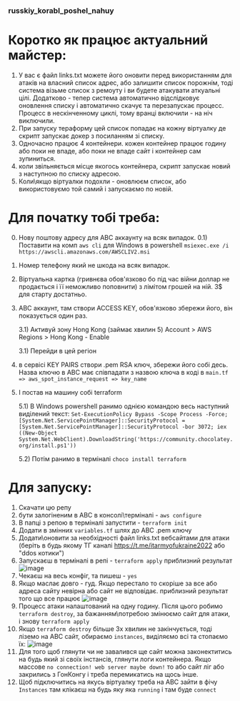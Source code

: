 ### russkiy_korabl_poshel_nahuy

# Коротко як працює актуальний майстер:
1) У вас є файл links.txt можете його оновити перед використанням для атаків на власний список адрес, або залишити список порожнім, тоді система візьме список з ремоуту і ви будете атакувати аткуальні цілі. Додатково - тепер система автоматично відслідковує оновлення списку і автоматично скачує та перезапускає процесс. Процесс в нескінченному циклі, тому вранці включили - на ніч виключили.
2) При запуску тераформу цей список попадає на кожну віртуалку де скрипт запускає докер з посиланням зі списку.
3) Одночасно працює 4 контейнери. кожен контейнер працює годину або поки не впаде, або поки не впаде сайт і контейнер сам зупиниться.
4) коли звільняється місце якогось контейнера, скрипт запускає новий з наступною по списку адресою.
5) Коли\якщо віртуалки подохли - оновлюєм список, або використовуємо той самий і запускаємо по новій.

# Для початку тобі треба:

0) Нову поштову адресу для АВС аккаунту на всяк випадок.
0.1) Поставити на комп `aws cli` для Windows в powershell `msiexec.exe /i https://awscli.amazonaws.com/AWSCLIV2.msi`
1) Номер телефону який не шкода на всяк випадок.
2) Віртуальна картка (гривнєва обов'язково бо під час війни доллар не продається і її неможливо поповнити) з лімітом грошей на ній. 3$ для старту достатньо.
3) АВС аккаунт, там створи ACCESS KEY, обов'язково збережи його, він показується один раз.
 
   3.1) Активуй зону Hong Kong (займає хвилин 5) Account > AWS Regions > Hong Kong - Enable
   
   3.1) Перейди в цей регіон

4) в сервісі KEY PAIRS створи .pem RSA ключ, збережи його собі десь. Назва ключю в АВС має співпадати з назвою ключа в коді в `main.tf => aws_spot_instance_request => key_name`
5) І постав на машину собі terraform
   
   5.1) В Windows powershell ранимо однією командою весь наступний виділений текст: `Set-ExecutionPolicy Bypass -Scope Process -Force; [System.Net.ServicePointManager]::SecurityProtocol = [System.Net.ServicePointManager]::SecurityProtocol -bor 3072; iex ((New-Object System.Net.WebClient).DownloadString('https://community.chocolatey.org/install.ps1'))`
   
   5.2) Потім ранимо в терміналі `choco install terraform`

# Для запуску:

1) Скачати цю репу
2) бути залогіненим в АВС в консолі\терміналі - `aws configure`
3) В папці з репою в терміналі запустити - `terraform init`
4) Додати в змінних `variables.tf` шлях до АВС .pem ключу
5) Додати\оновити за необхідності файл links.txt вебсайтами для атаки (беріть в будь якому ТГ каналі https://t.me/itarmyofukraine2022 або "ddos котики")
6) Запускаєш в терміналі в репі - `terraform apply` 
приблизний результат ![image](https://user-images.githubusercontent.com/24322276/155978270-46a9b635-8519-48f1-8a98-a6f216e1c61d.png)
7) Чекаєш на весь конфіг, та пишеш - `yes`
8) Якщо маслає довго - гуд. Якщо перестало то скоріше за все або адреса сайту невірна або сайт не відповідає.
приблизний результат того що все працює ![image](https://user-images.githubusercontent.com/24322276/155978537-84cbaa5d-c323-4ab4-a61e-571b6369872f.png)
9) Процесс атаки налаштований на одну годину. Після цього робимо `terraform destroy`, за бажанням\потребою змінюємо сайт для атаки, і знову `terraform apply`
10) Якщо `terraform destroy` більше 3х хвилин не закінчується, тоді ліземо на АВС сайт, обираємо `instances`, виділяємо всі та стопаємо їх:
![image](https://user-images.githubusercontent.com/24322276/155982236-15ad9379-7e06-4d97-b21d-8b34f5182b50.png)
11) Для того щоб глянути чи не завалився ще сайт можна законектитись на будь який зі своїх інстансів, глянути логи контейнера. Якщо массове `no connection! web server maybe down!` то або сайт ліг або закрились з ГонКонгу і треба перемикатись на щось інше.
12) Щоб підключитись на якусь віртуалку треба на АВС зайти в фічу `Instances` там клікаєш на будь яку яка `running` і там буде `connect`
